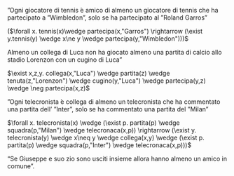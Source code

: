 ”Ogni giocatore di tennis  ́e amico di almeno un giocatore di tennis che ha partecipato a ”Wimbledon”, solo se ha partecipato al ”Roland Garros”

($\forall x. tennis(x)\wedge partecipa(x,"Garros") \rightarrow (\exist y.tennis(y) \wedge x\ne y \wedge partecipa(y,"Wimbledon")))$



Almeno un collega di Luca non ha giocato almeno una partita di calcio allo stadio Lorenzon con un cugino di Luca”


$\exist x,z,y. collega(x,"Luca") \wedge partita(z) \wedge tenuta(z,"Lorenzon") \wedge cugino(y,"Luca") \wedge partecipa(y,z) \wedge \neg partecipa(x,z)$



”Ogni telecronista  ́e collega di almeno un telecronista che ha commentato una partita dell’ ”Inter”, solo se ha commentato una partita del ”Milan”


$\forall x. telecronista(x) \wedge (\exist p. partita(p) \wedge squadra(p,"Milan") \wedge telecronaca(x,p)) \rightarrow (\exist y. telecronista(y) \wedge x\neq y \wedge collega(x,y) \wedge (\exist p. partita(p) \wedge squadra(p,"Inter") \wedge telecronaca(x,p)))$


“Se Giuseppe e suo zio sono usciti insieme allora hanno almeno un amico in comune”.



